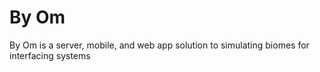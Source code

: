 # By Om
By Om is a server, mobile, and web app solution to simulating biomes for interfacing systems
